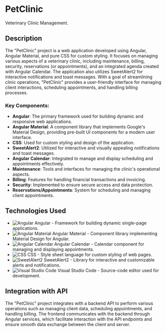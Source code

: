 # PetClinic

Veterinary Clinic Management.

## Description

The "PetClinic" project is a web application developed using Angular, Angular Material, and pure CSS for custom styling. It focuses on managing various aspects of a veterinary clinic, including maintenance, billing, security, reservations (or appointments), and an integrated agenda created with Angular Calendar. The application also utilizes SweetAlert2 for interactive notifications and toast messages. With a goal of streamlining clinic operations, "PetClinic" provides a user-friendly interface for managing client interactions, scheduling appointments, and handling billing processes.

### Key Components:

- **Angular**: The primary framework used for building dynamic and responsive web applications.
- **Angular Material**: A component library that implements Google's Material Design, providing pre-built UI components for a modern user interface.
- **CSS**: Used for custom styling and design of the application.
- **SweetAlert2**: Utilized for interactive and visually appealing notifications and toast messages.
- **Angular Calendar**: Integrated to manage and display scheduling and appointments effectively.
- **Maintenance**: Tools and interfaces for managing the clinic's operational aspects.
- **Billing**: Features for handling financial transactions and invoicing.
- **Security**: Implemented to ensure secure access and data protection.
- **Reservations/Appointments**: System for scheduling and managing client appointments.

## Technologies Used

- ![Angular](https://img.shields.io/badge/-Angular-E23237?style=flat-square&logo=angular&logoColor=white) Angular - Framework for building dynamic single-page applications.
- ![Angular Material](https://img.shields.io/badge/-Angular%20Material-00796B?style=flat-square&logo=angular&logoColor=white) Angular Material - Component library implementing Material Design for Angular.
-  ![Angular Calendar](https://img.shields.io/badge/-Angular%20Calendar-007ACC?style=flat-square&logo=angular&logoColor=white) Angular Calendar - Calendar component for managing and displaying appointments.
- ![CSS](https://img.shields.io/badge/-CSS-1572B6?style=flat-square&logo=css3&logoColor=white) CSS - Style sheet language for custom styling of web pages.
- ![SweetAlert2](https://img.shields.io/badge/-SweetAlert2-7C4DFF?style=flat-square&logo=sweetalert2&logoColor=white) SweetAlert2 - Library for interactive and customizable alerts and notifications.
- ![Visual Studio Code](https://img.shields.io/badge/-Visual%20Studio%20Code-007ACC?style=flat-square&logo=visual-studio-code&logoColor=white) Visual Studio Code - Source-code editor used for development.

## Integration with API

The "PetClinic" project integrates with a backend API to perform various operations such as managing client data, scheduling appointments, and handling billing. The frontend communicates with the backend through Angular services, which facilitate interaction with the API endpoints and ensure smooth data exchange between the client and server.
